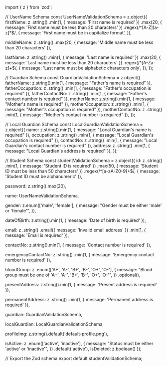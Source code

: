 
import { z } from 'zod';

// UserName Schema
const UserNameValidationSchema = z.object({
  firstName: z
    .string()
    .min(1, { message: 'First name is required' })
    .max(20, { message: 'First name must be less than 20 characters' })
    .regex(/^[A-Z][a-z]*$/, {
      message: 'First name must be in capitalize format',
    }),

  middleName: z
    .string()
    .max(20, { message: 'Middle name must be less than 20 characters' }),

  lastName: z
    .string()
    .min(1, { message: 'Last name is required' })
    .max(20, { message: 'Last name must be less than 20 characters' })
    .regex(/^[A-Za-z]+$/, {
      message: 'Last name must be alphabetic characters only',
    }),
});

// Guardian Schema
const GuardianValidationSchema = z.object({
  fatherName: z.string().min(1, { message: "Father's name is required" }),
  fatherOccupation: z
    .string()
    .min(1, { message: "Father's occupation is required" }),
  fatherContactNo: z
    .string()
    .min(1, { message: "Father's contact number is required" }),
  motherName: z.string().min(1, { message: "Mother's name is required" }),
  motherOccupation: z
    .string()
    .min(1, { message: "Mother's occupation is required" }),
  motherContactNo: z
    .string()
    .min(1, { message: "Mother's contact number is required" }),
});

// Local Guardian Schema
const LocalGuardianValidationSchema = z.object({
  name: z.string().min(1, { message: "Local Guardian's name is required" }),
  occupation: z
    .string()
    .min(1, { message: "Local Guardian's occupation is required" }),
  contactNo: z
    .string()
    .min(1, { message: "Local Guardian's contact number is required" }),
  address: z
    .string()
    .min(1, { message: "Local Guardian's address is required" }),
});

// Student Schema
const studentValidationSchema = z.object({
  id: z
    .string()
    .min(1, { message: 'Student ID is required' })
    .max(50, { message: 'Student ID must be less than 50 characters' })
    .regex(/^[a-zA-Z0-9]+$/, { message: 'Student ID must be alphanumeric' }),

  password: z.string().max(20),

  name: UserNameValidationSchema,

  gender: z.enum(['male', 'female'], {
    message: "Gender must be either 'male' or 'female'",
  }),

  dateOfBirth: z.string().min(1, { message: 'Date of birth is required' }),

  email: z
    .string()
    .email({ message: 'Invalid email address' })
    .min(1, { message: 'Email is required' }),

  contactNo: z.string().min(1, { message: 'Contact number is required' }),

  emergencyContactNo: z
    .string()
    .min(1, { message: 'Emergency contact number is required' }),

  bloodGroup: z
    .enum(['A+', 'A-', 'B+', 'B-', 'O+', 'O-'], {
      message: "Blood group must be one of 'A+', 'A-', 'B+', 'B-', 'O+', 'O-'",
    })
    .optional(),

  presentAddress: z.string().min(1, { message: 'Present address is required' }),

  permanentAddress: z
    .string()
    .min(1, { message: 'Permanent address is required' }),

  guardian: GuardianValidationSchema,

  localGuardian: LocalGuardianValidationSchema,

  profileImg: z.string().default('default-profile.png'),

  isActive: z
    .enum(['active', 'inactive'], {
      message: "Status must be either 'active' or 'inactive'",
    })
    .default('active'),
    isDeleted: z.boolean()
});

// Export the Zod schema
export default studentValidationSchema;
